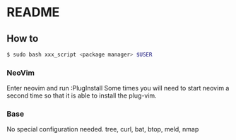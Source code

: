 # README

## How to

```sh
$ sudo bash xxx_script <package manager> $USER
```

### NeoVim

Enter neovim and run :PlugInstall
Some times you will need to start neovim a second time so that it is able to install the plug-vim.

### Base

No special configuration needed.
tree, curl, bat, btop, meld, nmap
